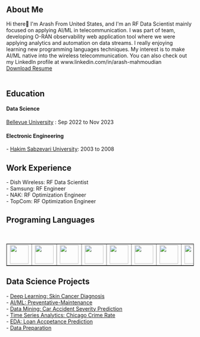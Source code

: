 <header>
<link rel="stylesheet" href="https://cdn.jsdelivr.net/gh/devicons/devicon@v2.15.1/devicon.min.css">

 
</header>


<h2> About Me</h2>
Hi there👋
I'm Arash From United States, and I'm an RF Data Scientist mainly focused on applying AI/ML in telecommunication. I was part of team, developing O-RAN observability web application tool where we were applying analytics and automation on data streams. 
I really enjoying learning new programming languages techniques. My interest is to make AI/ML native into the wireless telecommunication. You can also check out my LinkedIn profile at www.linkedin.com/in/arash-mahmoudian

<br>
<a href="https://github.com/Arash-Mahmoudian/resume" target="_blank" rel="noopener noreferrer">Download Resume</a><br><br>

<h2> Education </h2>
<h4>Data Science</h4> 
<a href="https://www.bellevue.edu/" target="_blank" rel="noopener noreferrer">Bellevue University</a> : Sep 2022 to Nov 2023<br>
<h4>Electronic Engineering</h4>
- <a href="https://www.hsu.ac.ir/" target="_blank" rel="noopener noreferrer">Hakim Sabzevari University</a>: 2003 to 2008 <br>

<h2> Work Experience </h2>
- Dish Wireless: RF Data Scientist<br>
- Samsung: RF Engineer<br>
- NAK: RF Optimization Engineer<br>
- TopCom: RF Optimization Engineer<br>

<h2> Programing Languages </h2>  
<i class="devicon-python-plain"></i>           
<br>         
<table border=1 style="table-layout: fixed; width:100%">
  <tr>
    <td><img src="https://cdn.jsdelivr.net/gh/devicons/devicon/icons/python/python-original-wordmark.svg" width="50" height="50" display: flex;/></td>
    <td><img src="https://cdn.jsdelivr.net/gh/devicons/devicon/icons/r/r-original.svg" width="50" height="50" display: flex;/></td>
    <td><img src="https://cdn.jsdelivr.net/gh/devicons/devicon/icons/c/c-original.svg" width="50" height="50" display: flex;/></td>
   <td><img src="https://cdn.jsdelivr.net/gh/devicons/devicon/icons/amazonwebservices/amazonwebservices-original-wordmark.svg" width="50" height="50" display: flex;/></td>
    <td><img src="https://cdn.jsdelivr.net/gh/devicons/devicon/icons/javascript/javascript-original.svg" width="50" height="50"/></td>
    <td><img src="https://cdn.jsdelivr.net/gh/devicons/devicon/icons/php/php-original.svg" width="50" height="50"/></td>
    <td><img src="https://cdn.jsdelivr.net/gh/devicons/devicon/icons/mysql/mysql-plain-wordmark.svg" width="50" height="50"/></td>
    <td><img src="https://cdn.jsdelivr.net/gh/devicons/devicon/icons/html5/html5-original-wordmark.svg" width="50" height="50"/></td>
    <td><img src="https://cdn.jsdelivr.net/gh/devicons/devicon/icons/apachekafka/apachekafka-original.svg" width="50" height="50"/></td>
    <td><img src="https://cdn.jsdelivr.net/gh/devicons/devicon/icons/jupyter/jupyter-original-wordmark.svg" width="50" height="50"/></td>
   
          
  </tr>
</table>


<h2> Data Science Projects </h2>  
- <a href="https://github.com/Arash-Mahmoudian/Skin-Cancer-Diagnosis-Deep-Learning-" target="_blank" rel="noopener noreferrer">Deep Learning: Skin Cancer Diagnosis</a><br>
- <a href="https://github.com/Arash-Mahmoudian/Preventative-Maintenance-using-AI-ML-Models" target="_blank" rel="noopener noreferrer">AI/ML: Preventative-Maintenance</a><br>
- <a href="https://github.com/Arash-Mahmoudian/Data-Mining-Accident-Severity" target="_blank" rel="noopener noreferrer">Data Mining: Car Accident Severity Prediction</a><br>
- <a href="https://github.com/Arash-Mahmoudian/Time-Series-Predictive-Analytics" target="_blank" rel="noopener noreferrer">Time Series Analytics: Chicago Crime Rate</a><br>
- <a href="https://github.com/Arash-Mahmoudian/EDA-Loan-Prediction" target="_blank" rel="noopener noreferrer">EDA: Loan Accpetance Prediction</a><br>
- <a href="https://github.com/Arash-Mahmoudian/Data-Preparation" target="_blank" rel="noopener noreferrer">Data Preparation</a><br>

          
          
          
          
<!--
**Arash-Mahmoudian/arash-mahmoudian** is a ✨ _special_ ✨ repository because its `README.md` (this file) appears on your GitHub profile.

Here are some ideas to get you started:

- 🔭 I’m currently working on ...
- 🌱 I’m currently learning ...
- 👯 I’m looking to collaborate on ...
- 🤔 I’m looking for help with ...
- 💬 Ask me about ...
- 📫 How to reach me: ...
- 😄 Pronouns: ...
- ⚡ Fun fact: ...
-->


